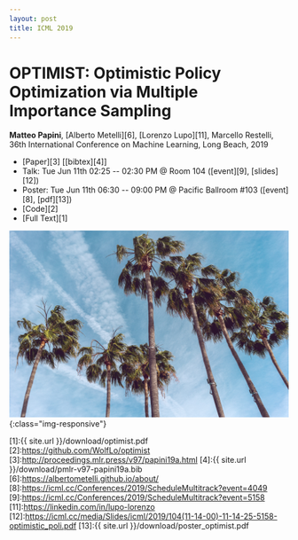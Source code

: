 ```yaml
---
layout: post
title: ICML 2019
---
```


# OPTIMIST: Optimistic Policy Optimization via Multiple Importance Sampling

**Matteo Papini**, [Alberto Metelli][6], [Lorenzo Lupo][11], Marcello Restelli, 36th International Conference on Machine Learning, Long Beach, 2019

* [Paper][3] \[[bibtex][4]\]
* Talk: Tue Jun 11th 02:25 -- 02:30 PM @ Room 104 ([event][9], [slides][12])
* Poster: Tue Jun 11th 06:30 -- 09:00 PM @ Pacific Ballroom #103 ([event][8], [pdf][13])
* [Code][2]
* [Full Text][1]

![image-title-here](../images/palms.jpg){:class="img-responsive"}

[1]:{{ site.url }}/download/optimist.pdf
[2]:https://github.com/WolfLo/optimist
[3]:http://proceedings.mlr.press/v97/papini19a.html
[4]:{{ site.url }}/download/pmlr-v97-papini19a.bib
[6]:https://albertometelli.github.io/about/
[8]:https://icml.cc/Conferences/2019/ScheduleMultitrack?event=4049
[9]:https://icml.cc/Conferences/2019/ScheduleMultitrack?event=5158
[11]:https://linkedin.com/in/lupo-lorenzo
[12]:https://icml.cc/media/Slides/icml/2019/104(11-14-00)-11-14-25-5158-optimistic_poli.pdf
[13]:{{ site.url }}/download/poster_optimist.pdf
